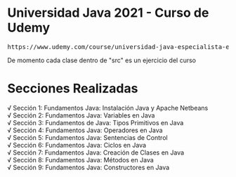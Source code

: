 # Universidad Java 2021 - Curso de Udemy
<pre>https://www.udemy.com/course/universidad-java-especialista-en-java-desde-cero-a-master/</pre>
De momento cada clase dentro de "src" es un ejercicio del curso<br>

# Secciones Realizadas<br>
√ Sección 1: Fundamentos Java: Instalación Java y Apache Netbeans<br>
√ Sección 2: Fundamentos Java: Variables en Java<br>
√ Sección 3: Fundamentos de Java: Tipos Primitivos en Java<br>
√ Sección 4: Fundamentos Java: Operadores en Java<br>
√ Sección 5: Fundamentos Java: Sentencias de Control<br>
√ Sección 6: Fundamentos Java: Ciclos en Java<br>
√ Sección 7: Fundamentos Java: Creación de Clases en Java<br>
√ Sección 8: Fundamentos Java: Métodos en Java<br>
√ Sección 9: Fundamentos Java: Constructores en Java<br>